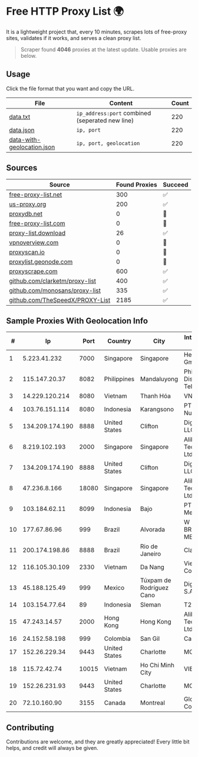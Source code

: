 
# Free HTTP Proxy List 🌍

It is a lightweight project that, every 10 minutes, scrapes lots of free-proxy sites, validates if it works, and serves a clean proxy list.


> Scraper found **4046** proxies at the latest update. Usable proxies are below.

## Usage

Click the file format that you want and copy the URL.


|File|Content|Count|
|----|-------|-----|
|[data.txt](https://raw.githubusercontent.com/themiralay/Proxy-List-World/master/data.txt)|`ip_address:port` combined (seperated new line)|220|
|[data.json](https://raw.githubusercontent.com/themiralay/Proxy-List-World/master/data.json)|`ip, port`|220|
|[data-with-geolocation.json](https://raw.githubusercontent.com/themiralay/Proxy-List-World/master/data-with-geolocation.json)|`ip, port, geolocation`|220|

## Sources

|Source|Found Proxies|Succeed|
|------|-------------|-------|
|[free-proxy-list.net](https://free-proxy-list.net)|300|✅|
|[us-proxy.org](https://www.us-proxy.org)|200|✅|
|[proxydb.net](http://proxydb.net)|0|🚫|
|[free-proxy-list.com](https://free-proxy-list.com/?page=&port=&type%5B%5D=http&type%5B%5D=https&up_time=0&search=Search)|0|🚫|
|[proxy-list.download](https://www.proxy-list.download/HTTP)|26|✅|
|[vpnoverview.com](https://vpnoverview.com/privacy/anonymous-browsing/free-proxy-servers)|0|🚫|
|[proxyscan.io](https://www.proxyscan.io)|0|🚫|
|[proxylist.geonode.com](https://proxylist.geonode.com/api/proxy-list?limit=300&page=1&sort_by=lastChecked&sort_type=desc&protocols=http,https)|0|🚫|
|[proxyscrape.com](https://api.proxyscrape.com/v2/?request=displayproxies&protocol=http&timeout=10000&country=all&ssl=all&anonymity=all)|600|✅|
|[github.com/clarketm/proxy-list](https://raw.githubusercontent.com/clarketm/proxy-list/master/proxy-list-raw.txt)|400|✅|
|[github.com/monosans/proxy-list](https://raw.githubusercontent.com/monosans/proxy-list/main/proxies/http.txt)|335|✅|
|[github.com/TheSpeedX/PROXY-List](https://raw.githubusercontent.com/TheSpeedX/PROXY-List/master/http.txt)|2185|✅|


## Sample Proxies With Geolocation Info

|#|Ip|Port|Country|City|Internet Service Provider|
|-|--|----|-------|----|-------------------------|
|1|5.223.41.232|7000|Singapore|Singapore|Hetzner Online GmbH|
|2|115.147.20.37|8082|Philippines|Mandaluyong|Philippine Long Distance Telephone Co.|
|3|14.229.120.214|8080|Vietnam|Thanh Hóa|VNPT|
|4|103.76.151.114|8080|Indonesia|Karangsono|PT. Java Digital Nusantara|
|5|134.209.174.190|8888|United States|Clifton|DigitalOcean, LLC|
|6|8.219.102.193|2000|Singapore|Singapore|Alibaba (US) Technology Co., Ltd.|
|7|134.209.174.190|8888|United States|Clifton|DigitalOcean, LLC|
|8|47.236.8.166|18080|Singapore|Singapore|Alibaba (US) Technology Co., Ltd.|
|9|103.184.62.11|8099|Indonesia|Bajo|PT NKNET Data Media|
|10|177.67.86.96|999|Brazil|Alvorada|W I X NET DO BRASIL LTDA - ME|
|11|200.174.198.86|8888|Brazil|Rio de Janeiro|Claro S.A|
|12|116.105.30.109|2330|Vietnam|Da Nang|Viettel Corporation|
|13|45.188.125.49|999|Mexico|Túxpam de Rodríguez Cano|Digy Networks S.A De C.V.|
|14|103.154.77.64|89|Indonesia|Sleman|T2NET|
|15|47.243.14.57|2000|Hong Kong|Hong Kong|Alibaba (US) Technology Co., Ltd.|
|16|24.152.58.198|999|Colombia|San Gil|Calltopbx S.A.S.|
|17|152.26.229.34|9443|United States|Charlotte|MCNC|
|18|115.72.42.74|10015|Vietnam|Ho Chi Minh City|VIETELmetro|
|19|152.26.231.93|9443|United States|Charlotte|MCNC|
|20|72.10.160.90|3155|Canada|Montreal|GloboTech Communications|



## Contributing

Contributions are welcome, and they are greatly appreciated! Every
little bit helps, and credit will always be given.

